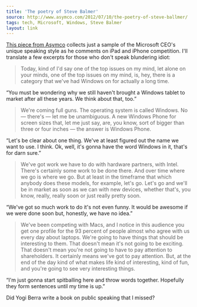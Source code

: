 ```yaml
---
title: 'The poetry of Steve Balmer'
source: http://www.asymco.com/2012/07/10/the-poetry-of-steve-ballmer/
tags: tech, Microsoft, Windows, Steve Balmer
layout: link
---
```


[This piece from Asymco][1] collects just a sample of the Microsoft CEO's unique speaking style as he comments on iPad and iPhone competition. I'll translate a few excerpts for those who don't speak blundering idiot:

> Today, kind of I'd say one of the top issues on my mind, let alone on your minds, one of the top issues on my mind, is, hey, there is a category that we've had Windows on for actually a long time.

“You must be wondering why we still haven't brought a Windows tablet to market after all these years. We think about that, too.”

> We're coming full guns. The operating system is called Windows. No — there's — let me be unambiguous. A new Windows Phone for screen sizes that, let me just say, are, you know, sort of bigger than three or four inches — the answer is Windows Phone.

“Let's be clear about one thing. We've at least figured out the name we want to use. I think. Ok, well, it's gonna have the word Windows in it, that's for darn sure.”

> We've got work we have to do with hardware partners, with Intel. There's certainly some work to be done there. And over time where we go is where we go. But at least in the timeframe that which anybody does these models, for example, let's go. Let's go and we'll be in market as soon as we can with new devices, whether that's, you know, really, really soon or just really pretty soon.

“We've got so much work to do it's not even funny. It would be awesome if we were done soon but, honestly, we have no idea.”

> We've been competing with Macs, and I notice in this audience you get one profile for the 93 percent of people almost who agree with us every day about laptops. We're going to have things that should be interesting to them. That doesn't mean it's not going to be exciting. That doesn't mean you're not going to have to pay attention to shareholders. It certainly means we've got to pay attention. But, at the end of the day kind of what makes life kind of interesting, kind of fun, and you're going to see very interesting things.

“I'm just gonna start spitballing here and throw words together. Hopefully they form sentences until my time is up.”

Did Yogi Berra write a book on public speaking that I missed?

[1]:http://www.asymco.com/2012/07/10/the-poetry-of-steve-ballmer/